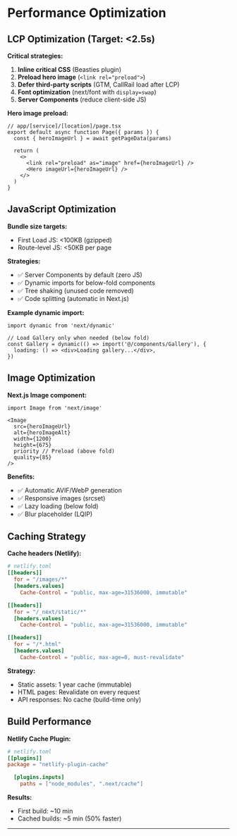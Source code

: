# Performance Optimization

## LCP Optimization (Target: <2.5s)

**Critical strategies:**
1. **Inline critical CSS** (Beasties plugin)
2. **Preload hero image** (`<link rel="preload">`)
3. **Defer third-party scripts** (GTM, CallRail load after LCP)
4. **Font optimization** (next/font with `display=swap`)
5. **Server Components** (reduce client-side JS)

**Hero image preload:**
```tsx
// app/[service]/[location]/page.tsx
export default async function Page({ params }) {
  const { heroImageUrl } = await getPageData(params)

  return (
    <>
      <link rel="preload" as="image" href={heroImageUrl} />
      <Hero imageUrl={heroImageUrl} />
    </>
  )
}
```

## JavaScript Optimization

**Bundle size targets:**
- First Load JS: <100KB (gzipped)
- Route-level JS: <50KB per page

**Strategies:**
- ✅ Server Components by default (zero JS)
- ✅ Dynamic imports for below-fold components
- ✅ Tree shaking (unused code removed)
- ✅ Code splitting (automatic in Next.js)

**Example dynamic import:**
```tsx
import dynamic from 'next/dynamic'

// Load Gallery only when needed (below fold)
const Gallery = dynamic(() => import('@/components/Gallery'), {
  loading: () => <div>Loading gallery...</div>,
})
```

## Image Optimization

**Next.js Image component:**
```tsx
import Image from 'next/image'

<Image
  src={heroImageUrl}
  alt={heroImageAlt}
  width={1200}
  height={675}
  priority // Preload (above fold)
  quality={85}
/>
```

**Benefits:**
- ✅ Automatic AVIF/WebP generation
- ✅ Responsive images (srcset)
- ✅ Lazy loading (below fold)
- ✅ Blur placeholder (LQIP)

## Caching Strategy

**Cache headers (Netlify):**
```toml
# netlify.toml
[[headers]]
  for = "/images/*"
  [headers.values]
    Cache-Control = "public, max-age=31536000, immutable"

[[headers]]
  for = "/_next/static/*"
  [headers.values]
    Cache-Control = "public, max-age=31536000, immutable"

[[headers]]
  for = "/*.html"
  [headers.values]
    Cache-Control = "public, max-age=0, must-revalidate"
```

**Strategy:**
- Static assets: 1 year cache (immutable)
- HTML pages: Revalidate on every request
- API responses: No cache (build-time only)

## Build Performance

**Netlify Cache Plugin:**
```toml
# netlify.toml
[[plugins]]
package = "netlify-plugin-cache"

  [plugins.inputs]
    paths = ["node_modules", ".next/cache"]
```

**Results:**
- First build: ~10 min
- Cached builds: ~5 min (50% faster)

---

